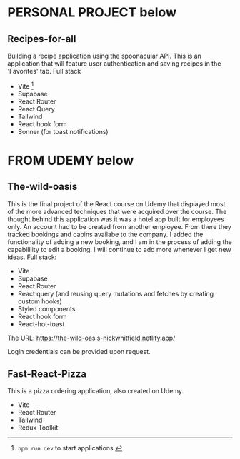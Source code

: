 # PERSONAL PROJECT below

## Recipes-for-all

Building a recipe application using the spoonacular API. This is an application that will feature user authentication and saving recipes in the 'Favorites' tab.
Full stack

- Vite [^1]
- Supabase
- React Router
- React Query
- Tailwind
- React hook form
- Sonner (for toast notifications)

# FROM UDEMY below

## The-wild-oasis

This is the final project of the React course on Udemy that displayed most of the more advanced techniques that were acquired over the course. The thought behind this application was it was a hotel app built for employees only. An account had to be created from another employee. From there they tracked bookings and cabins availabe to the company. I added the functionality of adding a new booking, and I am in the process of adding the capabilility to edit a booking. I will continue to add more whenever I get new ideas.
Full stack:

- Vite
- Supabase
- React Router
- React query (and reusing query mutations and fetches by creating custom hooks)
- Styled components
- React hook form
- React-hot-toast

The URL: https://the-wild-oasis-nickwhitfield.netlify.app/

Login credentials can be provided upon request.

## Fast-React-Pizza

This is a pizza ordering application, also created on Udemy.

- Vite
- React Router
- Tailwind
- Redux Toolkit

[^1]: `npm run dev` to start applications.
